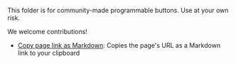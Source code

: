 This folder is for community-made programmable buttons. Use at your own risk.

We welcome contributions!

- [Copy page link as Markdown](https://github.com/OrionBrowser/ProgrammableButtons/raw/main/community_buttons/Copy%20page%20link%20as%20Markdown.plist): Copies the page's URL as a Markdown link to your clipboard
